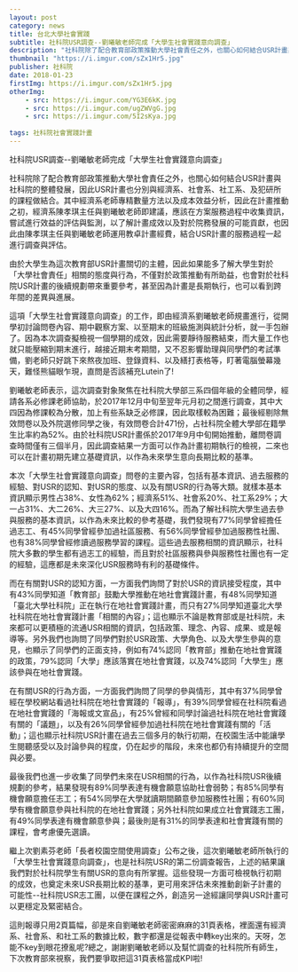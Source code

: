 ```yaml
---
layout: post
category: news
title: 台北大學社會實踐
subtitle: 社科院USR調查--劉曦敏老師完成「大學生社會實踐意向調查」
description: "社科院除了配合教育部政策推動大學社會責任之外，也關心如何結合USR計畫與社科院的整體發展..."
thumbnail: "https://i.imgur.com/sZx1Hr5.jpg"
publisher: 社科院
date: 2018-01-23
firstImg: https://i.imgur.com/sZx1Hr5.jpg
otherImg:
    - src: https://i.imgur.com/YG3E6kK.jpg
    - src: https://i.imgur.com/ugZWVgG.jpg
    - src: https://i.imgur.com/5I2sKya.jpg
   
tags: 社科院社會實踐計畫
---
```


社科院USR調查--劉曦敏老師完成「大學生社會實踐意向調查」

社科院除了配合教育部政策推動大學社會責任之外，也關心如何結合USR計畫與社科院的整體發展，因此USR計畫也分別與經濟系、社會系、社工系、及犯研所的課程做結合。其中經濟系老師專精數量方法以及成本效益分析，因此在計畫推動之初，經濟系陳孝琪主任與劉曦敏老師即建議，應該在方案服務過程中收集資訊，嘗試進行效益的評估與監測，以了解計畫成效以及對於院務發展的可能貢獻，也因此由陳孝琪主任與劉曦敏老師運用教卓計畫經費，結合USR計畫的服務過程一起進行調查與評估。

由於大學生為這次教育部USR計畫關切的主體，因此如果能多了解大學生對於「大學社會責任」相關的態度與行為，不僅對於政策推動有所助益，也會對於社科院USR計畫的後續規劃帶來重要參考，甚至因為計畫是長期執行，也可以看到跨年間的差異與進展。

這項「大學生社會實踐意向調查」的工作，即由經濟系劉曦敏老師規畫進行，從開學初討論問卷內容、期中觀察方案、以至期末的班級施測與統計分析，就一手包辦了。因為本次調查擬檢視一個學期的成效，因此需要靜待服務結束，而大量工作也就只能壓縮到期末進行，越接近期末考期間，又不忍影響助理與同學們的考試準備，劉老師只好跳下來熬夜加班、登錄資料、以及繕打表格等，盯著電腦螢幕幾天，難怪熊貓眼乍現，直問是否該補充Lutein了!

劉曦敏老師表示，這次調查對象聚焦在社科院大學部三系四個年級的全體同學，經請各系必修課老師協助，於2017年12月中旬至翌年元月初之間進行調查，其中大四因為修課較為分散，加上有些系缺乏必修課，因此取樣較為困難；最後經剔除無效問卷以及外院選修同學之後，有效問卷合計471份，占社科院全體大學部在籍學生比率約為52%。由於社科院USR計畫係於2017年9月中旬開始推動，離問卷調查時間僅有三個半月，因此調查結果一方面可以作為計畫初期執行的檢視，二來也可以在計畫初期先建立基礎資訊，以作為未來學生意向長期比較的基準。

本次「大學生社會實踐意向調查」問卷的主要內容，包括有基本資訊、過去服務的經驗、對USR的認知、對USR的態度、以及有關USR的行為等大類。就樣本基本資訊顯示男性占38%、女性為62%；經濟系51%、社會系20%、社工系29%；大一占31%、大二26%、大三27%、以及大四16%。而為了解社科院大學生過去參與服務的基本資訊，以作為未來比較的參考基礎，我們發現有77%同學曾經擔任過志工、有45%同學曾經參加過社區服務、有56%同學曾經參加過服務性社團、也有38%同學曾經修讀過服務學習的課程。這些過去服務相關的資訊顯示，社科院大多數的學生都有過志工的經驗，而且對於社區服務與參與服務性社團也有一定的經驗，這應都是未來深化USR服務時有利的基礎條件。

而在有關對USR的認知方面，一方面我們詢問了對於USR的資訊接受程度，其中有43%同學知道「教育部」鼓勵大學推動在地社會實踐計畫，有48%同學知道「臺北大學社科院」正在執行在地社會實踐計畫，而只有27%同學知道臺北大學社科院在地社會實踐計畫「相關的內容」；這也顯示不論是教育部或是社科院，未來都可以更積極的流通USR相關的資訊，包括政策、理念、內容、成果、或是報導等。另外我們也詢問了同學們對於USR政策、大學角色、以及大學生參與的意見，也顯示了同學們的正面支持，例如有74%認同「教育部」推動在地社會實踐的政策，79%認同「大學」應該落實在地社會實踐，以及74%認同「大學生」應該參與在地社會實踐。

在有關USR的行為方面，一方面我們詢問了同學的參與情形，其中有37%同學曾經在學校網站看過社科院在地社會實踐的「報導」，有39%同學曾經在社科院看過在地社會實踐的「海報或文宣品」，有25%曾經和同學討論過社科院在地社會實踐有關的「議題」，以及有26%同學曾經參加過社科院在地社會實踐有關的「活動」；這也顯示社科院USR計畫在過去三個多月的執行初期，在校園生活中能讓學生閱聽感受以及討論參與的程度，仍在起步的階段，未來也都仍有持續提升的空間與必要。

最後我們也進一步收集了同學們未來在USR相關的行為，以作為社科院USR後續規劃的參考，結果發現有89%同學表達有機會願意協助社會弱勢；有85%同學有機會願意擔任志工；有54%同學在大學就讀期間願意參加服務性社團；有60%同學有機會願意參與社科院的在地社會實踐；另外社科院如果成立社會實踐志工團，有49%同學表達有機會願意參與；最後則是有31%的同學表達和社會實踐有關的課程，會考慮優先選讀。

繼上次劉素芬老師「長者校園空間使用調查」公布之後，這次劉曦敏老師所執行的「大學生社會實踐意向調查」，也是社科院USR的第二份調查報告，上述的結果讓我們對於社科院學生有關USR的意向有所掌握。這些發現一方面可檢視執行初期的成效，也奠定未來USR長期比較的基準，更可用來評估未來推動創新子計畫的可能性--社科院USR志工團，以便在課程之外，創造另一途經讓同學與USR計畫可以更穩定及緊密結合。

這則報導只用2頁篇幅，卻是來自劉曦敏老師密密麻麻的31頁表格，裡面還有經濟系、社會系、和社工系的數據比較，數字都還是從報表中轉key出來的。天呀，怎能不key到眼花撩亂呢?總之，謝謝劉曦敏老師以及幫忙調查的社科院所有師生，下次教育部來視察，我們要爭取把這31頁表格當成KPI啦!